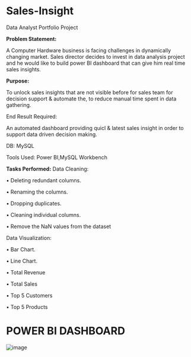 # Sales-Insight
Data Analyst Portfolio Project


**Problem Statement:**

A Computer Hardware business is facing challenges in dynamically changing market. Sales director decides to invest in data analysis project and he would like to build power BI dashboard that can give him real time sales insights.

**Purpose:**

To unlock sales insights that are not visible before for sales team for decision support & automate the, to reduce manual time spent in data gathering.


End Result Required:

An automated dashboard providing quicl & latest sales insight in order to support data driven decision making.

DB: MySQL

Tools Used: Power BI,MySQL Workbench


**Tasks Performed:**
Data Cleaning:

• Deleting redundant columns.

• Renaming the columns.

• Dropping duplicates.

• Cleaning individual columns.

• Remove the NaN values from the dataset


Data Visualization:


• Bar Chart.

• Line Chart.

• Total Revenue

• Total Sales

• Top 5 Customers

• Top 5 Products





# POWER BI DASHBOARD

![image](https://github.com/saishrikrishnaa/Sales-Insight/assets/56291642/688c5c15-7e35-4738-8c4a-20317acfc078)







